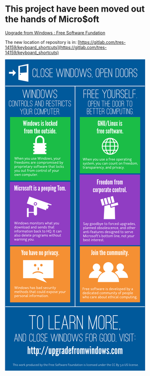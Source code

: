 This project have been moved out the hands of Micro$oft
=======================================================

[Upgrade from Windows : Free Software Fundation](https://www.fsf.org/windows)

The new location of repository is in: [https://gitlab.com/tres-14159/keyboard_shortcuts](https://gitlab.com/tres-14159/keyboard_shortcuts)


![](https://raw.githubusercontent.com/mdtrooper/keyboard_shortcuts/master/win_infographic_final.png)
